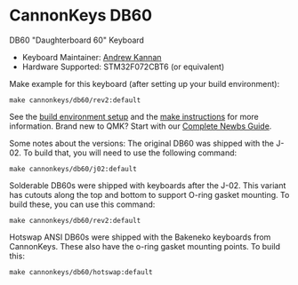 # CannonKeys DB60

DB60 "Daughterboard 60" Keyboard

* Keyboard Maintainer: [Andrew Kannan](https://github.com/awkannan)
* Hardware Supported: STM32F072CBT6 (or equivalent)

Make example for this keyboard (after setting up your build environment):

    make cannonkeys/db60/rev2:default

See the [build environment setup](https://docs.qmk.fm/#/getting_started_build_tools) and the [make instructions](https://docs.qmk.fm/#/getting_started_make_guide) for more information. Brand new to QMK? Start with our [Complete Newbs Guide](https://docs.qmk.fm/#/newbs).

Some notes about the versions:
The original DB60 was shipped with the J-02. To build that, you will need to use the following command:

    make cannonkeys/db60/j02:default

Solderable DB60s were shipped with keyboards after the J-02. This variant has cutouts along the top and bottom to support O-ring gasket mounting. To build these, you can use this command:

    make cannonkeys/db60/rev2:default
    
Hotswap ANSI DB60s were shipped with the Bakeneko keyboards from CannonKeys. These also have the o-ring gasket mounting points. To build this:

    make cannonkeys/db60/hotswap:default
